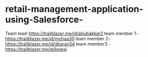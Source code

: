 # retail-management-application-using-Salesforce-
Team lead-https://trailblazer.me/id/abubakkar2 
team member 1-https://trailblazer.me/id/mohaa30
team member 2-https://trailblazer.me/id/dkaran34 
team member3 -https://trailblazer.me/id/kowsj
